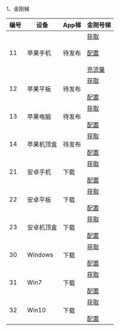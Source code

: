 1、金刚梯

| 编号 | 设备 |App梯|金刚号梯 |
| ----------- | ----------- |  ----------- | ----------- | 
| 11|苹果手机|待发布|[获取]()<br><br>[配置]()<br><br>[充流量]()|
| 12|苹果平板|待发布|[获取]()<br><br>[配置]()|
| 13|苹果电脑|待发布|[获取]()<br><br>[配置]()|
| 14|苹果机顶盒|待发布|[获取]()<br><br>[配置]()|
| 21|安卓手机|下载|[获取]()<br><br>[配置]()|
| 22|安卓平板|下载|[获取]()<br><br>[配置]()|
| 23|安卓机顶盒|下载|[获取]()<br><br>[配置]()|
| 30|Windows|下载| [获取]()<br><br>[配置]() |
| 31|Win7|下载|[获取]()<br><br>[配置]()|
| 32|Win10|下载|[获取]()<br><br>[配置]()|
